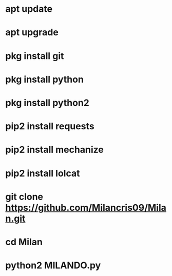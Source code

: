 # apt update 

# apt upgrade 

# pkg install git 

# pkg install python 

# pkg install python2

# pip2 install requests 

# pip2 install mechanize 

# pip2 install lolcat 

# git clone https://github.com/Milancris09/Milan.git 

# cd Milan 

# python2 MILANDO.py
